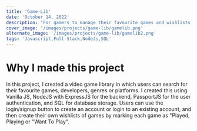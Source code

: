 ```yaml
---
title: 'Game-Lib'
date: 'October 14, 2022'
description: 'For gamers to manage their favourite games and wishlists.'
cover_image: '/images/projects/game-lib/gamelib.png'
alternate_image: '/images/projects/game-lib/gamelib2.png'
tags: 'Javascript,Full-Stack,NodeJs,SQL'
---
```


# Why I made this project

In this project, I created a video game library in which users can search for their favourite games, developers, genres
or platforms. I created this using Vanilla JS, NodeJS with ExpressJS for the backend, PassportJS for the user
authentication, and SQL for database storage. Users can use the login/signup button to create an account or login to an
existing account, and then create their own wishlists of games by marking each game as "Played, Playing or "Want To
Play".
